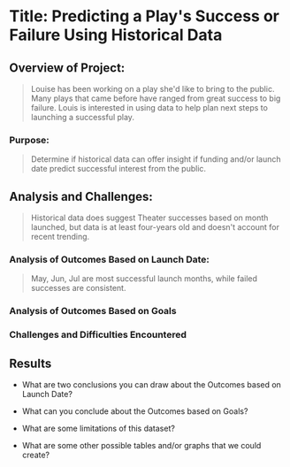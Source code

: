 # Title: **Predicting a Play's Success or Failure Using Historical Data**  

## Overview of Project: 
>Louise has been working on a play she'd like to bring to the public.  Many plays that came before have ranged from great success to big failure.  Louis is interested in using data to help plan next steps to launching a successful play.   

### Purpose:  
>Determine if historical data can offer insight if funding and/or launch date predict successful interest from the public.

## Analysis and Challenges:  
>Historical data does suggest Theater successes based on month launched, but data is at least four-years old and doesn't account for recent trending.  

### Analysis of Outcomes Based on Launch Date:  
>May, Jun, Jul are most successful launch months, while failed successes are consistent.  

### Analysis of Outcomes Based on Goals

### Challenges and Difficulties Encountered

## Results

- What are two conclusions you can draw about the Outcomes based on Launch Date?

- What can you conclude about the Outcomes based on Goals?

- What are some limitations of this dataset?

- What are some other possible tables and/or graphs that we could create?
